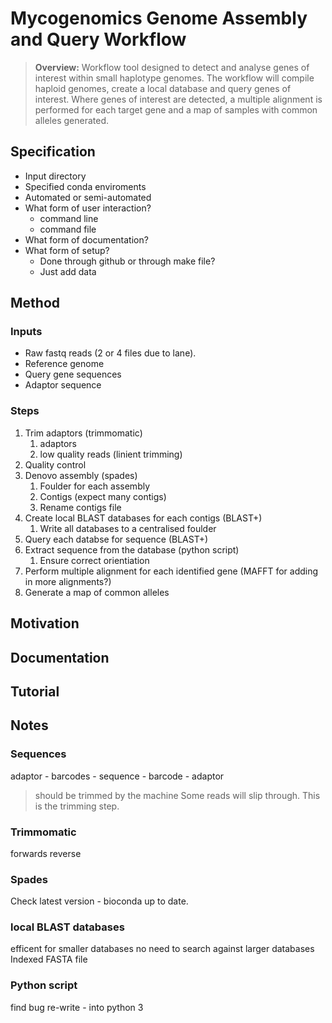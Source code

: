 Mycogenomics Genome Assembly and Query Workflow
================================================
> **Overview:** Workflow tool designed to detect and analyse genes of interest within small haplotype genomes. The workflow will compile haploid genomes, create a local database and query genes of interest. Where genes of interest are detected, a multiple alignment is performed for each target gene and a map of samples with common alleles generated. 

## Specification
- Input directory
- Specified conda enviroments
- Automated or semi-automated
- What form of user interaction?
    - command line
    - command file 
- What form of documentation? 
- What form of setup?
    - Done through github or through make file?
    - Just add data


## Method
### Inputs
+ Raw fastq reads (2 or 4 files due to lane).
+ Reference genome
+ Query gene sequences
+ Adaptor sequence 

### Steps 
1. Trim adaptors (trimmomatic) 
    1. adaptors
    2. low quality reads (linient trimming)
1. Quality control
1. Denovo assembly (spades)
    1. Foulder for each assembly
    1. Contigs (expect many contigs)
    1. Rename contigs file
1. Create local BLAST databases for each contigs (BLAST+)
    1. Write all databases to a centralised foulder 
1. Query each databse for sequence (BLAST+)
1. Extract sequence from the database (python script)
    1. Ensure correct orientiation 
1. Perform multiple alignment for each identified gene (MAFFT for adding in more alignments?)
1. Generate a map of common alleles 

## Motivation

## Documentation

## Tutorial

## Notes
### Sequences
adaptor - barcodes - sequence - barcode - adaptor
> should be trimmed by the machine
Some reads will slip through. This is the trimming step.

### Trimmomatic
forwards
reverse

### Spades
Check latest version - bioconda up to date. 

### local BLAST databases 
efficent for smaller databases
no need to search against larger databases
Indexed FASTA file

### Python script
find bug
re-write - into python 3





